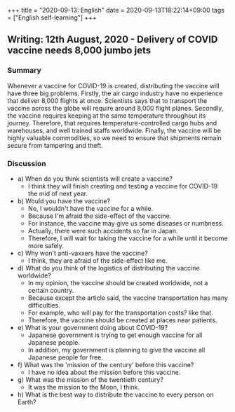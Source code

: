 +++
title =  "2020-09-13: English"
date = 2020-09-13T18:22:14+09:00
tags = ["English self-learning"]
+++

## Writing: 12th August, 2020 - Delivery of COVID vaccine needs 8,000 jumbo jets

### Summary

Whenever a vaccine for COVID-19 is created, distributing the vaccine will have three big problems.
Firstly, the air cargo industry have no experience that deliver 8,000 flights at once.
Scientists says that to transport the vaccine across the globe will require around 8,000 flight planes.
Secondly, the vaccine requires keeping at the same temperature throughout its journey.
Therefore, that requires temperature-controlled cargo hubs and warehouses, and well trained staffs worldwide.
Finally, the vaccine will be highly valuable commodities,
so we need to ensure that shipments remain secure from tampering and theft.

### Discussion

* a) When do you think scientists will create a vaccine?
    - I think they will finish creating and testing a vaccine for COVID-19 the mid of next year.
* b) Would you have the vaccine?
    - No, I wouldn't have the vaccine for a while.
    - Because I'm afraid the side-effect of the vaccine.
    - For instance, the vaccine may give us some diseases or numbness.
    - Actually, there were such accidents so far in Japan.
    - Therefore, I will wait for taking the vaccine for a while until it become more safely.
* c) Why won't anti-vaxxers have the vaccine?
    - I think, they are afraid of the side-effect like me.
* d) What do you think of the logistics of distributing the vaccine worldwide?
    - In my opinion, the vaccine should be created worldwide, not a certain country.
    - Because except the article said, the vaccine transportation has many difficulties.
    - For example, who will pay for the transportation costs? like that.
    - Therefore, the vaccine should be created at places near patients.
* e) What is your government doing about COVID-19?
    - Japanese government is trying to get enough vaccine for all Japanese people.
    - In addition, my government is planning to give the vaccine all Japanese people for free.
* f) What was the 'mission of the century' before this vaccine?
    - I have no idea about the mission before this vaccine.
* g) What was the mission of the twentieth century?
    - It was the mission to the Moon, I think.
* h) What is the best way to distribute the vaccine to every person on Earth?

